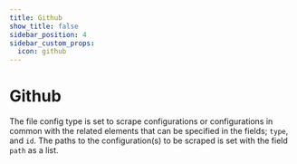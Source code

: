 ```yaml
---
title: Github
show_title: false
sidebar_position: 4
sidebar_custom_props:
  icon: github
---
```


# <Icon name="github"/> Github

The file config type is set to scrape configurations or configurations in common with the related elements that can be specified in the fields; `type`, and `id`. The paths to the configuration(s) to be scraped is set with the field `path` as a list.

```yaml title='github-actions.yaml' file=<rootDir>/modules/config-db/fixtures/github-actions.yaml

```
